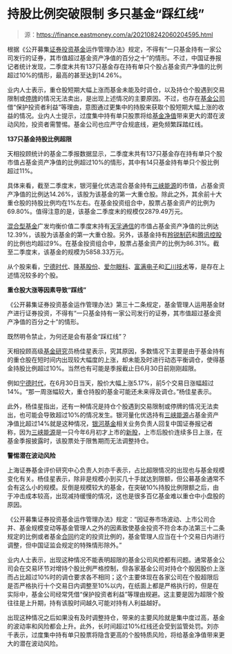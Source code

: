 # 持股比例突破限制 多只基金“踩红线”

> 源：https://finance.eastmoney.com/a/202108242060204595.html

根据《公开募集[证券投资](http://data.eastmoney.com/gstz/detail.aspx?type=1)[基金](http://data.eastmoney.com/zlsj/)运作管理办法》规定，不得有“一只基金持有一家公司发行的证券，其市值超过基金资产净值的百分之十”的情形。不过，中国证券报记者统计发现，二季度末共有137只基金存在持有单只个股占基金资产净值的比例超过10%的情形，最高的甚至达到14.26%。

业内人士表示，重仓股短期大幅上涨而基金未能及时调仓，以及持仓个股遇到交易限制或[停牌](http://data.eastmoney.com/tfpxx/)的情况无法卖出，是出现上述情况的主要原因。不过，也存在[基金公司](http://fund.eastmoney.com/company/default.html)借“保护投资者利益”等理由，意图通过更集中的持股来获取个股短期大幅上涨的收益的情况。业内人士提示，过度集中持有单只股票将给[基金净值](http://fund.eastmoney.com/fund.html)带来更大的潜在波动风险，投资者需警惕。基金公司也应严守合规底线，避免频繁踩踏红线。

**137只基金持股比例超限**

天相投顾统计的基金二季报数据显示，二季度末共有137只基金存在持有单只个股市值占基金资产净值的比例超过10%的情形，其中有14只基金持有单只个股比例超过11%。

具体来看，截至二季度末，银河量化优选混合基金持有[三峡能源](http://quote.eastmoney.com/unify/r/1.600905)的市值，占基金资产净值的比例达14.26%，该股为该基金的第一大重仓股。除此之外，其余前十大重仓股的持股比例均在1%左右。在基金投资组合中，股票占基金资产的比例为69.80%。值得注意的是，该基金二季度末的规模仅2879.49万元。

[混合型基金](http://fund.eastmoney.com/HH_jzzzl.html)广发均衡价值二季度末持有[天孚通信](http://quote.eastmoney.com/unify/r/0.300394)的市值占基金资产净值的比例达12.39%，该股为该基金的第一大重仓股。另外，该基金持有[羚锐制药](http://quote.eastmoney.com/unify/r/1.600285)和[腾讯控股](http://quote.eastmoney.com/unify/r/116.00700)的比例也均超过9%。在基金投资组合中，股票占基金资产的比例为86.31%。截至二季度末，该基金的规模为5858.33万元。

从个股来看，[宁德时代](http://quote.eastmoney.com/unify/r/0.300750)、[隆基股份](http://quote.eastmoney.com/unify/r/1.601012)、[爱尔眼科](http://quote.eastmoney.com/unify/r/0.300015)、[富满电子](http://quote.eastmoney.com/unify/r/0.300671)和[汇川技术](http://quote.eastmoney.com/unify/r/0.300124)等，是存在上述情况较多的个股。

**重仓股大涨等因素导致“踩线”**

《公开募集证券投资基金运作管理办法》第三十二条规定，基金管理人运用基金财产进行证券投资，不得有“一只基金持有一家公司发行的证券，其市值超过基金资产净值的百分之十”的情形。

既然明令禁止，为何还是会有基金“踩红线”？

天相投顾高级[基金研究](http://fund.eastmoney.com/news/cjjyj.html)员杨佳星表示，究其原因，多数情况下主要是由于基金持有的重仓股在短时间内出现较大幅度的上涨，却未能及时进行动态平衡调仓，使得基金持股比例超过10%。当然也有可能是季报截止日6月30日前刚刚超限。

例如[宁德时代](http://quote.eastmoney.com/unify/r/0.300750)，在6月30日当天，股价大幅上涨5.17%，前5个交易日涨幅超过14%。“那一周涨幅较大，重仓持股的基金可能还未来得及调仓。”杨佳星表示。

此外，杨佳星指出，还有一种情况是持仓个股遇到交易限制或停牌的情况无法卖出，也可能会导致超过10%的情况发生。银河量化优选持有[三峡能源](http://quote.eastmoney.com/unify/r/1.600905)占基金资产净值比超过14%就是这种情况，[银河基金](http://fund.eastmoney.com/company/80000237.html)相关业务负责人回复中国证券报记者称，因为[三峡能源](http://quote.eastmoney.com/unify/r/1.600905)是一只今年6月初才上市的[新股](http://data.eastmoney.com/xg/xg/default.html)，上市后股价连续多日上涨，在基金季报披露时，该股票处于限售期而无法调整持仓。

**警惕潜在波动风险**

上海证券基金评价研究中心负责人刘亦千表示，占比超限情况的出现也与基金规模变化有关。杨佳星表示，除非是规模小到买几十手就达到限额，但公募基金通常不会有这么小的规模。反倒是规模较大的基金，在突破10%持股比例限额之后，由于冲击成本较高，出现减持缓慢的情况，这也是很多百亿基金难以重仓中小盘股的原因。

《公开募集证券投资基金运作管理办法》规定：“因证券市场波动、上市公司合并、基金规模变动等基金管理人之外的因素致使基金投资不符合本办法第三十二条规定的比例或者基金[合同](http://data.eastmoney.com/zdht/)约定的投资比例的，基金管理人应当在十个交易日内进行调整，但中国证监会规定的特殊情形除外。”

业内人士表示，出现这种情况不能表明超限的基金公司风控都有问题。通常基金公司会在交易环节对增持个股比例严格控制，但各家基金公司对持仓个股因股价上涨而占比超过10%时的调仓要求各不相同；这个主要体现在各家公司在个股超限后是否严格执行十个交易日内调整至10%以内，在纸面上都是严格执行的，但是在实际中，基金公司经常凭借“保护投资者利益”等理由规避。这主要是因为超限个股往往是上升期，持有该股时间越久可能对持有人利益越好。

出现这种情况之后如果没有及时调整持仓，带来的主要风险就是集中度过高，基金的波动率和风险都会上升。此外，长时间超过10%红线还会受到监管处罚。刘亦千表示，过度集中持有单只股票将隐含更高的个股特质风险，将给基金净值带来更大的潜在波动风险。
